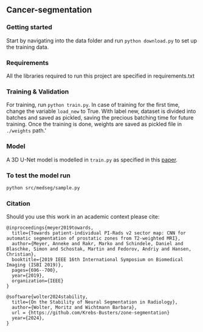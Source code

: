 Cancer-segmentation
-------------------

### Getting started
Start by navigating into the data folder and run `python download.py` to set up the training data.

### Requirements
All the libraries required to run this project are specified in requirements.txt

### Training & Validation
For training, run `python train.py`.
In case of training for the first time, change the variable `load_new` to True.
With label new, dataset is divided into batches and saved as pickled, saving the precious batching time for future training.
Once the training is done, weights are saved as pickled file in `./weights` path.'

### Model
A 3D U-Net model is modelled in `train.py` as specified in this [paper](https://arxiv.org/pdf/1505.04597.pdf).

### To test the model run
``` bash
python src/medseg/sample.py
```

### Citation
Should you use this work in an academic context please cite:


``` 
@inproceedings{meyer2019towards,
  title={Towards patient-individual PI-Rads v2 sector map: CNN for automatic segmentation of prostatic zones from T2-weighted MRI},
  author={Meyer, Anneke and Rakr, Marko and Schindele, Daniel and Blaschke, Simon and Schostak, Martin and Fedorov, Andriy and Hansen, Christian},
  booktitle={2019 IEEE 16th International Symposium on Biomedical Imaging (ISBI 2019)},
  pages={696--700},
  year={2019},
  organization={IEEE}
}
```

```
@software{wolter2024stability,
  title={On the Stability of Neural Segmentation in Radiology},
  author={Wolter, Moritz and Wichtmann Barbara},
  url = {https://github.com/Krebs-Busters/zone-segmentation}
  year={2024},
}
```